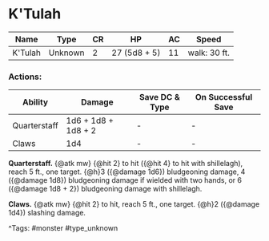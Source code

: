 # K'Tulah

| Name | Type | CR | HP | AC | Speed |
|------|------|----|----|----|-------|
| K'Tulah | Unknown | 2 | 27 (5d8 + 5) | 11 | walk: 30 ft. |

### Actions:

| Ability | Damage | Save DC & Type | On Successful Save |
|---------|--------|----------------|--------------------|
| Quarterstaff | 1d6 + 1d8 + 1d8 + 2 | - | - |
| Claws | 1d4 | - | - |


**Quarterstaff.** {@atk mw} {@hit 2} to hit ({@hit 4} to hit with shillelagh), reach 5 ft., one target. {@h}3 ({@damage 1d6}) bludgeoning damage, 4 ({@damage 1d8}) bludgeoning damage if wielded with two hands, or 6 ({@damage 1d8 + 2}) bludgeoning damage with shillelagh.

**Claws.** {@atk mw} {@hit 2} to hit, reach 5 ft., one target. {@h}2 ({@damage 1d4}) slashing damage.

^Tags: #monster #type_unknown